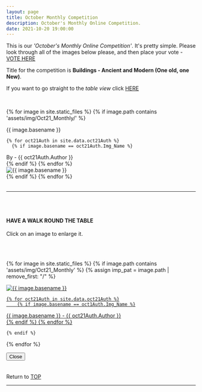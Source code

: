 ```yaml
---
layout: page
title: October Monthly Competition
description: October's Monthly Online Competition.
date: 2021-10-20 19:00:00
---
```



This is our _'October's Monthly Online Competition'_. It's pretty simple. Please look through all of the images below please, and then place your vote - <a target="_blank" href="https://surveyhero.com/c/y4nx3uy4">VOTE HERE</a> 


<p>Title for the competition is <strong>Buildings - Ancient and Modern (One old, one New)</strong>. </p> 

If you want to go straight to the *table view* click <a href="#tableView">HERE</a>

<!-- <br>
## !! VOTING IS NOW CLOSED !!
<br> -->

<br>

<!-- This loops through all the images in specified folder -->
{% for image in site.static_files %}
    {% if image.path contains 'assets/img/Oct21_Monthly/' %}
<div class="Number">{{ image.basename }}</div>

<!-- This runs and checks if there is a matching author in the file -->
    {% for oct21Auth in site.data.oct21Auth %}
      {% if image.basename == oct21Auth.Img_Name %}
<div class="subName">By - {{ oct21Auth.Author }}</div>
      {% endif %}
    {% endfor %}


<div>
    <img class="col three Comp_Img" src="{{ site.baseurl }}{{ image.path }}" alt="{{ image.basename }}">
</div>
    {% endif %}
{% endfor %}



<br>
<br>

<hr id="tableView">

<br>
<br>

<div class="col three caption">
    <h4>HAVE A WALK ROUND THE TABLE </h4>
    <p>Click on an image to enlarge it.</p>    
</div>

<br>
<br>


<!-- MASONARY GRID -->
<div class="full-width">
	<div class="grid">

{% for image in site.static_files %}
    {% if image.path contains 'assets/img/Oct21_Monthly' %}
        {% assign imp_pat = image.path | remove_first: "/" %}
<div class="grid__item" data-size="1280x1280">  
    <a href="{{ site.baseurl }}{{ image.path }}" class="img-wrap" alt="{{ image.basename }}">
        <img src="{{ site.baseurl }}{{ image.path }}" alt="{{ image.basename }}" />

    {% for oct21Auth in site.data.oct21Auth %}
        {% if image.basename == oct1Auth.Img_Name %}
<div class="description description--grid">{{ image.basename }} - {{ oct21Auth.Author }}</div>
        {% endif %}
    {% endfor %}

</a>
</div>

    {% endif %}
{% endfor %}
	</div>

<!-- /grid -->
<div class="preview">
	<button class="action action--close"><i class="fa fa-times"></i><span class="text-hidden">Close</span></button>
	<div class="description description--preview"></div>
</div>
</div>
<!-- MASONARY GRID END -->

<br>
<br>

<div class="col three caption">
    Return to <a href="#top">TOP</a>
</div>

<hr>





